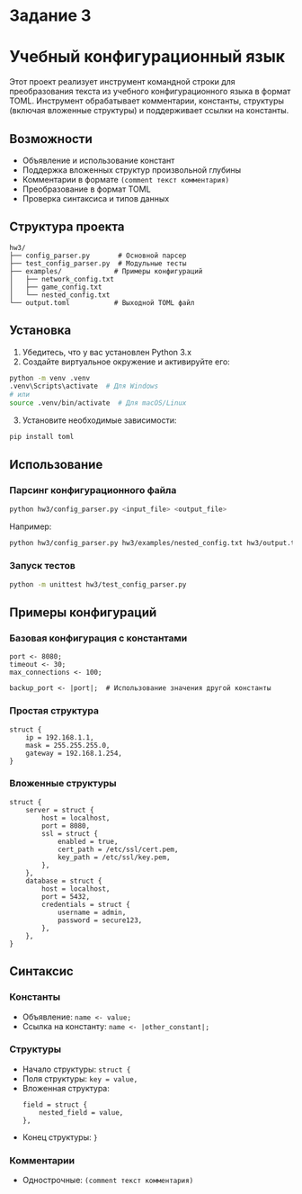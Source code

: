 # Задание 3
# Учебный конфигурационный язык

Этот проект реализует инструмент командной строки для преобразования текста из учебного конфигурационного языка в формат TOML. Инструмент обрабатывает комментарии, константы, структуры (включая вложенные структуры) и поддерживает ссылки на константы.

## Возможности
- Объявление и использование констант
- Поддержка вложенных структур произвольной глубины
- Комментарии в формате `(comment текст комментария)`
- Преобразование в формат TOML
- Проверка синтаксиса и типов данных

## Структура проекта
```
hw3/
├── config_parser.py       # Основной парсер
├── test_config_parser.py  # Модульные тесты
├── examples/             # Примеры конфигураций
│   ├── network_config.txt
│   ├── game_config.txt
│   └── nested_config.txt
└── output.toml           # Выходной TOML файл
```

## Установка

1. Убедитесь, что у вас установлен Python 3.x
2. Создайте виртуальное окружение и активируйте его:

```sh
python -m venv .venv
.venv\Scripts\activate  # Для Windows
# или
source .venv/bin/activate  # Для macOS/Linux
```

3. Установите необходимые зависимости:
```sh
pip install toml
```

## Использование

### Парсинг конфигурационного файла
```sh
python hw3/config_parser.py <input_file> <output_file>
```

Например:
```sh
python hw3/config_parser.py hw3/examples/nested_config.txt hw3/output.toml
```

### Запуск тестов
```sh
python -m unittest hw3/test_config_parser.py
```

## Примеры конфигураций

### Базовая конфигурация с константами
```
port <- 8080;
timeout <- 30;
max_connections <- 100;

backup_port <- |port|;  # Использование значения другой константы
```

### Простая структура
```
struct {
    ip = 192.168.1.1,
    mask = 255.255.255.0,
    gateway = 192.168.1.254,
}
```

### Вложенные структуры
```
struct {
    server = struct {
        host = localhost,
        port = 8080,
        ssl = struct {
            enabled = true,
            cert_path = /etc/ssl/cert.pem,
            key_path = /etc/ssl/key.pem,
        },
    },
    database = struct {
        host = localhost,
        port = 5432,
        credentials = struct {
            username = admin,
            password = secure123,
        },
    },
}
```

## Синтаксис

### Константы
- Объявление: `name <- value;`
- Ссылка на константу: `name <- |other_constant|;`

### Структуры
- Начало структуры: `struct {`
- Поля структуры: `key = value,`
- Вложенная структура: 
  ```
  field = struct {
      nested_field = value,
  },
  ```
- Конец структуры: `}`

### Комментарии
- Однострочные: `(comment текст комментария)`
